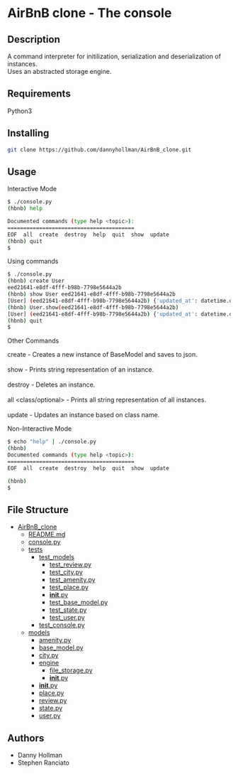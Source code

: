 # AirBnB clone - The console

## Description

A command interpreter for initilization, serialization and deserialization of instances. <br />
Uses an abstracted storage engine.

## Requirements

Python3 <br />

## Installing

```bash
git clone https://github.com/dannyhollman/AirBnB_clone.git
```

## Usage

Interactive Mode
```bash
$ ./console.py
(hbnb) help

Documented commands (type help <topic>):
========================================
EOF  all  create  destroy  help  quit  show  update
(hbnb) quit
$
```

Using commands
```bash
$ ./console.py
(hbnb) create User
eed21641-e8df-4fff-b98b-7798e5644a2b
(hbnb) show User eed21641-e8df-4fff-b98b-7798e5644a2b
[User] (eed21641-e8df-4fff-b98b-7798e5644a2b) {'updated_at': datetime.datetime(2019, 11, 12, 15, 24, 34, 299778), 'created_at': datetime.datetime(2019, 11, 12, 15, 24, 34, 299686), 'id': 'eed21641-e8df-4fff-b98b-7798e5644a2b'}
(hbnb) User.show(eed21641-e8df-4fff-b98b-7798e5644a2b)
[User] (eed21641-e8df-4fff-b98b-7798e5644a2b) {'updated_at': datetime.datetime(2019, 11, 12, 15, 24, 34, 299778), 'created_at': datetime.datetime(2019, 11, 12, 15, 24, 34, 299686), 'id': 'eed21641-e8df-4fff-b98b-7798e5644a2b'}
(hbnb) quit
$
```

Other Commands

create <class> - Creates a new instance of BaseModel and saves to json. <br />
<br />
show <class> <id> - Prints string representation of an instance. <br />
<br />
destroy <class> <id> - Deletes an instance. <br />
<br />
all <class/optional> - Prints all string representation of all instances. <br />
<br />
update <class> <id> <attribute> - Updates an instance based on class name.

Non-Interactive Mode
```bash
$ echo "help" | ./console.py
(hbnb)
Documented commands (type help <topic>):
========================================
EOF  all  create  destroy  help  quit  show  update

(hbnb)
$
```

## File Structure

 * [AirBnB_clone](AirBnB_clone)
     * [README.md](README.md)
     * [console.py](console.py)
     * [tests](/tests)
       * [test_models](/tests/test_models)
         * [test_review.py](/tests/test_models/test_review.py)
         * [test_city.py](/tests/test_models/test_city.py)
         * [test_amenity.py](/tests/test_models/test_amenity.py)
         * [test_place.py](/tests/test_models/test_place.py)
         * [__init__.py](/tests/test_models/__init__.py)
         * [test_base_model.py](/tests/test_models/test_base_model.py)
         * [test_state.py](/tests/test_models/test_state.py)
         * [test_user.py](/tests/test_models/test_user.py)
       * [test_console.py](/tests/test_console.py)
     * [models](/models)
         * [amenity.py](/models/amenity.py)
         * [base_model.py](/models/base_model.py)
         * [city.py](/models/city.py)
         * [engine](/models/engine)
           * [file_storage.py](/models/engine/file_storage.py)
           * [__init__.py](/models/engine/__init__.py)
         * [__init__.py](/models/__init__.py)
         * [place.py](/models/place.py)
         * [review.py](/models/review.py)
         * [state.py](/models/state.py)
         * [user.py](/models/user.py)

## Authors

* Danny Hollman
* Stephen Ranciato
